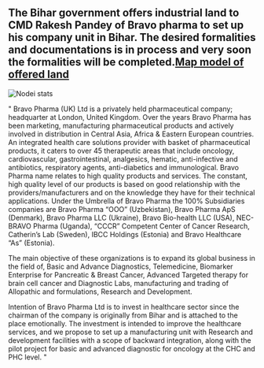 ## The Bihar government offers industrial land to CMD Rakesh Pandey of Bravo pharma to set up his company unit in Bihar. The desired formalities and documentations is in process and very soon the formalities will be completed.[Map model of offered land](https://www.biadabihar.in/wp-content/uploads/2018/09/Industrial__Area_Muzaffarpur-Model.pdf)
![Nodei stats](https://lh4.googleusercontent.com/kRMVnJLMkolU_oEzbH33jxPhEFfRhGeNvvt36PrU0oVpq9Y7ufGIrghNG11y2dFPYC-OAZbQtmMXZlGpyGPB=w1307-h650-rw)

" 
Bravo Pharma (UK) Ltd is a privately held pharmaceutical company; headquarter at London, United Kingdom. Over the years Bravo Pharma has been marketing, manufacturing pharmaceutical products and actively involved in distribution in Central Asia, Africa & Eastern European countries. An integrated health care solutions provider with basket of pharmaceutical products, it caters to over 45 therapeutic areas that include oncology, cardiovascular, gastrointestinal, analgesics, hematic, anti-infective and antibiotics, respiratory agents, anti-diabetics and immunological. Bravo Pharma name relates to high quality products and services. The constant, high quality level of our products is based on good relationship with the providers/manufacturers and on the knowledge they have for their technical applications. Under the Umbrella of Bravo Pharma the 100% Subsidiaries companies are Bravo Pharma “OOO” (Uzbekistan), Bravo Pharma ApS (Denmark), Bravo Pharma LLC (Ukraine), Bravo Bio-health LLC (USA), NEC-BRAVO Pharma (Uganda), “CCCR” Competent Center of Cancer Research, Catherin’s Lab (Sweden), IBCC Holdings (Estonia) and Bravo Healthcare “As” (Estonia). 

The main objective of these organizations is to expand its global business in the field of, Basic and Advance Diagnostics, Telemedicine, Biomarker Enterprise for Pancreatic & Breast Cancer, Advanced Targeted therapy for brain cell cancer and Diagnostic Labs, manufacturing and trading of Allopathic and formulations, Research and Development. 

 

Intention of Bravo Pharma Ltd is to invest in healthcare sector since the chairman of the company is originally from Bihar and is attached to the place emotionally. The investment is intended to improve the healthcare services, and we propose to set up a manufacturing unit with Research and development facilities with a scope of backward integration, along with the pilot project for basic and advanced diagnostic for oncology at the CHC and PHC level. 
 "
